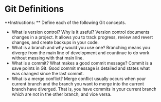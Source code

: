 # Git Definitions

**Instructions: ** Define each of the following Git concepts.

* What is version control?  Why is it useful?
Version control documents changes in a project. It allows you to track progress, review and revert changes, and create backups in your code.
* What is a branch and why would you use one?
Branching means you diverge from the main line of development and countinue to do work without messing with that main line.
* What is a commit? What makes a good commit message?
Commit is a save points in Git. Good commit message is detailed and states what was changed since the last commit.
* What is a merge conflict?
Merge conflict usually occurs when your current branch and the branch you want to merge into the current branch have diverged. That is, you have commits in your current branch which are not in the other branch, and vice versa.
